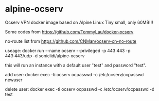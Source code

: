 # alpine-ocserv
Ocserv VPN docker image based on Alpine Linux
Tiny small, only 60MB!!!

Some codes from https://github.com/TommyLau/docker-ocserv

no-route list from https://github.com/CNMan/ocserv-cn-no-route


useage: docker run --name ocserv --privileged -p 443:443 -p 443:443/udp -d soniclidi/alpine-ocserv

this will run an instance with a default user "test" and password "test".

add user: docker exec -ti ocserv ocpasswd -c /etc/ocserv/ocpasswd newuser

delete user: docker exec -ti ocserv ocpasswd -c /etc/ocserv/ocpasswd -d test
